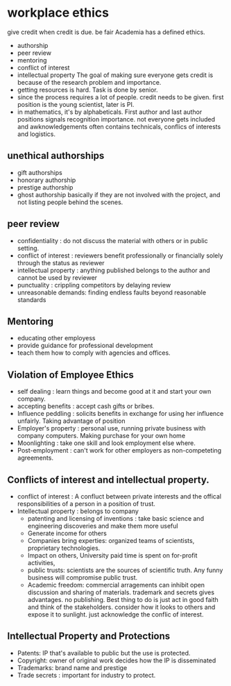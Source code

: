 # workplace ethics
give credit when credit is due.
be fair
Academia has a defined ethics.
- authorship
- peer review
- mentoring
- conflict of interest
- intellectual property
The goal of making sure everyone gets credit is because of the research problem and importance.
- getting resources is hard. Task is done by senior.
- since the process requires a lot of people. credit needs to be given. first position is the young scientist, later is PI.
- in mathematics, it's by alphabeticals.
First author and last author positions signals recognition importance.
not everyone gets included and awknowledgements often contains technicals, conflics of interests and logistics. 

## unethical authorships
- gift authorships
- honorary authorship
- prestige authorship
- ghost authorship
basically if they are not involved with the project, and not listing people behind the scenes.

## peer review
- confidentiality : do not discuss the material with others or in public setting.
- conflict of interest : reviewers benefit professionally or financially solely through the status as reviewer
- intellectual property : anything published belongs to the author and cannot be used by reviewer
- punctuality : crippling competitors by delaying review
- unreasonable demands: finding endless faults beyond reasonable standards 

## Mentoring
- educating other employess
- provide guidance for professional development
- teach them how to comply with agencies and offices.

## Violation of Employee Ethics
- self dealing : learn things and become good at it and start your own company.
- accepting benefits : accept cash gifts or bribes.
- Influence peddling : solicits benefits in exchange for using her influence unfairly. Taking advantage of position
- Employer's property : personal use, running private business with company computers. Making purchase for your own home
- Moonlighting : take one skill and look employment else where.
- Post-employment : can't work for other employers as non-competeting agreements.

## Conflicts of interest and intellectual property.
- conflict of interest : A confluct between private interests and the offical responsibilities of a person in a position of trust.
- Intellectual property : belongs to company
    - patenting and licensing of inventions : take basic science and engineering discoveries and make them more useful
    - Generate income for others
    - Companies bring experties: organized teams of scientists, proprietary technologies.
    - Impact on others, University paid time is spent on for-profit activities,
    - public trusts: scientists are the sources of scientific truth. Any funny business will compromise public trust.
    - Academic freedom: commercial arragements can inhibit open discussion and sharing of materials. trademark and secrets gives advantages. no publishing.
Best thing to do is just act in good faith and think of the stakeholders. consider how it looks to others and expose it to sunlight. just acknowledge the conflic of interest. 

## Intellectual Property and Protections
- Patents: IP that's available to public but the use is protected.
- Copyright: owner of original work decides how the IP is disseminated
- Trademarks: brand name and prestige
- Trade secrets : important for industry to protect. 

